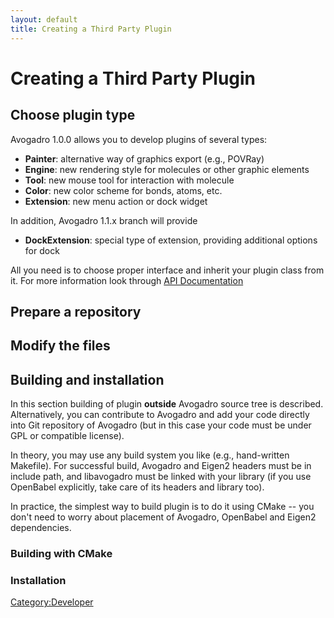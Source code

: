 ```yaml
---
layout: default
title: Creating a Third Party Plugin
---
```


# Creating a Third Party Plugin

Choose plugin type
------------------

Avogadro 1.0.0 allows you to develop plugins of several types:

-   **Painter**: alternative way of graphics export (e.g., POVRay)
-   **Engine**: new rendering style for molecules or other graphic elements
-   **Tool**: new mouse tool for interaction with molecule
-   **Color**: new color scheme for bonds, atoms, etc.
-   **Extension**: new menu action or dock widget

In addition, Avogadro 1.1.x branch will provide

-   **DockExtension**: special type of extension, providing additional options for dock

All you need is to choose proper interface and inherit your plugin class from it. For more information look through [API Documentation](http://avogadro.openmolecules.net/api/dev/)

Prepare a repository
--------------------

Modify the files
----------------

Building and installation
-------------------------

In this section building of plugin **outside** Avogadro source tree is described. Alternatively, you can contribute to Avogadro and add your code directly into Git repository of Avogadro (but in this case your code must be under GPL or compatible license).

In theory, you may use any build system you like (e.g., hand-written Makefile). For successful build, Avogadro and Eigen2 headers must be in include path, and libavogadro must be linked with your library (if you use OpenBabel explicitly, take care of its headers and library too).

In practice, the simplest way to build plugin is to do it using CMake -- you don't need to worry about placement of Avogadro, OpenBabel and Eigen2 dependencies.

### Building with CMake

### Installation

<Category:Developer>

